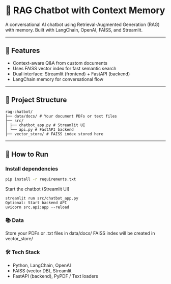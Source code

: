 # 💬 RAG Chatbot with Context Memory

A conversational AI chatbot using Retrieval-Augmented Generation (RAG) with memory. Built with LangChain, OpenAI, FAISS, and Streamlit.

---

## 🧠 Features

- Context-aware Q&A from custom documents
- Uses FAISS vector index for fast semantic search
- Dual interface: Streamlit (frontend) + FastAPI (backend)
- LangChain memory for conversational flow

---

## 📁 Project Structure
```
rag-chatbot/
├── data/docs/ # Your document PDFs or text files
├── src/
│ ├── chatbot_app.py # Streamlit UI
│ └── api.py # FastAPI backend
├── vector_store/ # FAISS index stored here
```
---

## 🚀 How to Run

### Install dependencies
```bash
pip install -r requirements.txt
```

Start the chatbot (Streamlit UI)
```
streamlit run src/chatbot_app.py
Optional: Start backend API
uvicorn src.api:app --reload
```

### 📚 Data
Store your PDFs or .txt files in data/docs/
FAISS index will be created in vector_store/

### 🛠️ Tech Stack
- Python, LangChain, OpenAI
- FAISS (vector DB), Streamlit
- FastAPI (backend), PyPDF / Text loaders
